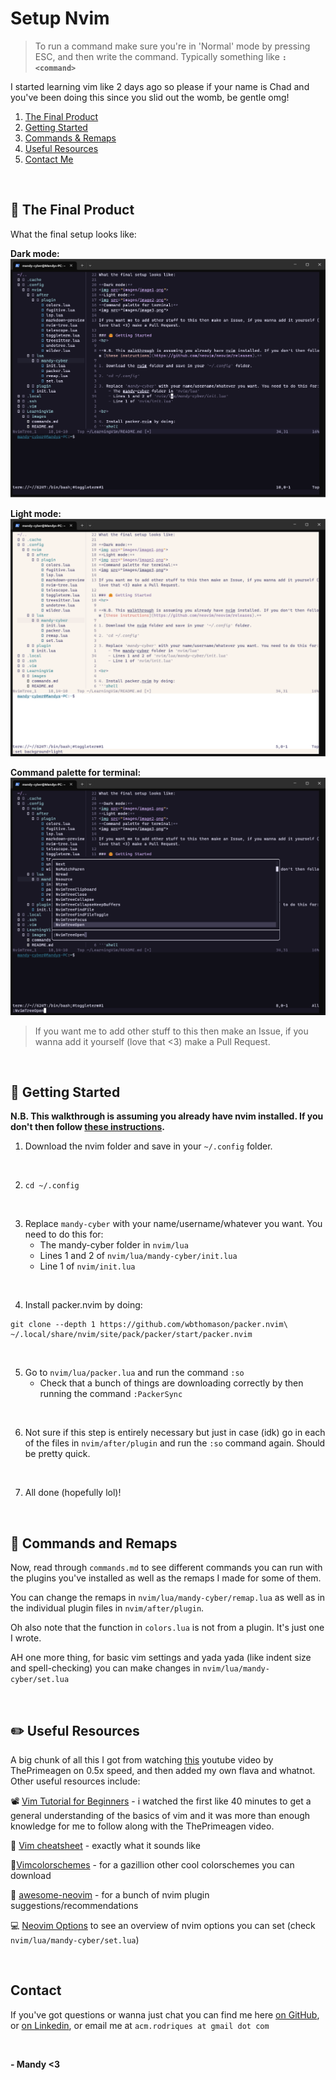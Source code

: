 # Setup Nvim
> To run a command make sure you're in 'Normal' mode by pressing ESC, and then write the command. Typically something like **`:<command>`**


I started learning vim like 2 days ago so please if your name is Chad and you've been doing this since you slid out the womb, be gentle omg!


1. [The Final Product](#the-final-product)
2. [Getting Started](#getting-started)
3. [Commands & Remaps](#commands-and-remaps)
4. [Useful Resources](#useful-resources)
5. [Contact Me](#contact)

<br>

## 🧠 The Final Product
What the final setup looks like:

**Dark mode:**
<img src="images/image1.png">
<br>

**Light mode:**
<img src="images/image2.png">
<br>

**Command palette for terminal:**
<img src="images/image3.png">
<br>

> If you want me to add other stuff to this then make an Issue, if you wanna add it yourself (love that <3) make a Pull Request.

<br>

## 🤗 Getting Started
**N.B. This walkthrough is assuming you already have nvim installed. If you don't then follow [these instructions](https://github.com/neovim/neovim/releases).**

1. Download the nvim folder and save in your `~/.config` folder.

<br>

2. `cd ~/.config`

<br>

3. Replace `mandy-cyber` with your name/username/whatever you want. You need to do this for:
    - The mandy-cyber folder in `nvim/lua`
    - Lines 1 and 2 of `nvim/lua/mandy-cyber/init.lua`
    - Line 1 of `nvim/init.lua`

<br>

4. Install packer.nvim by doing:
```shell
git clone --depth 1 https://github.com/wbthomason/packer.nvim\
~/.local/share/nvim/site/pack/packer/start/packer.nvim
```

<br>

5. Go to `nvim/lua/packer.lua` and run the command `:so`
    - Check that a bunch of things are downloading correctly by then running the command `:PackerSync`

<br>

6. Not sure if this step is entirely necessary but just in case (idk) go in each of the files in `nvim/after/plugin` and run the `:so` command again. Should be pretty quick.

<br>

7. All done (hopefully lol)!

<br>


## 🤖 Commands and Remaps
Now, read through `commands.md` to see different commands you can run with the plugins you've installed as well as the remaps I made for some of them.

You can change the remaps in `nvim/lua/mandy-cyber/remap.lua` as well as in the individual plugin files in `nvim/after/plugin`.

Oh also note that the function in `colors.lua` is not from a plugin. It's just one I wrote.

AH one more thing, for basic vim settings and yada yada (like indent size and spell-checking) you can make changes in `nvim/lua/mandy-cyber/set.lua`

<br>

## ✏️ Useful Resources
A big chunk of all this I got from watching [this](https://www.youtube.com/watch?v=w7i4amO_zaE) youtube video by ThePrimeagen on 0.5x speed, and then added my own flava and whatnot. Other useful resources include:

📽️ [Vim Tutorial for Beginners](https://www.youtube.com/watch?v=RZ4p-saaQkc&t=2724s&pp=ygURdmltIGZvciBiZWdpbm5lcnM%3D) - i watched the first like 40 minutes to get a general understanding of the basics of vim and it was more than enough knowledge for me to follow along with the ThePrimeagen video.

💖 [Vim cheatsheet](https://devhints.io/vim) - exactly what it sounds like

🎨[Vimcolorschemes](https://vimcolorschemes.com/) - for a gazillion other cool colorschemes you can download

🥳 [awesome-neovim](https://github.com/rockerBOO/awesome-neovim) - for a bunch of nvim plugin suggestions/recommendations

💻 [Neovim Options](https://neovim.io/doc/user/options.html) to see an overview of nvim options you can set (check `nvim/lua/mandy-cyber/set.lua`)

<br>

## Contact
If you've got questions or wanna just chat you can find me here [on GitHub](https://www.github.com/Mandy-cyber), or [on Linkedin](), or email me at `acm.rodriques at gmail dot com` 

<br>

**- Mandy <3**


